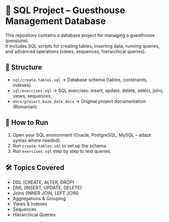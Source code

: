 # 🏨 SQL Project – Guesthouse Management Database

This repository contains a database project for managing a guesthouse (pensiune).  
It includes SQL scripts for creating tables, inserting data, running queries, and advanced operations (views, sequences, hierarchical queries).


## 📂 Structure
- `sql/create-tables.sql` → Database schema (tables, constraints, indexes).  
- `sql/exercises.sql` → SQL exercises: insert, update, delete, select, joins, views, sequences.  
- `docs/proiect_baze_date.docx` → Original project documentation (Romanian).


## 🚀 How to Run
1. Open your SQL environment (Oracle, PostgreSQL, MySQL – adapt syntax where needed).
2. Run `create-tables.sql` to set up the schema.
3. Run `exercises.sql` step by step to test queries.


## 🛠️ Topics Covered
- DDL (CREATE, ALTER, DROP)
- DML (INSERT, UPDATE, DELETE)
- Joins (INNER JOIN, LEFT JOIN)
- Aggregations & Grouping
- Views & Indexes
- Sequences
- Hierarchical Queries
